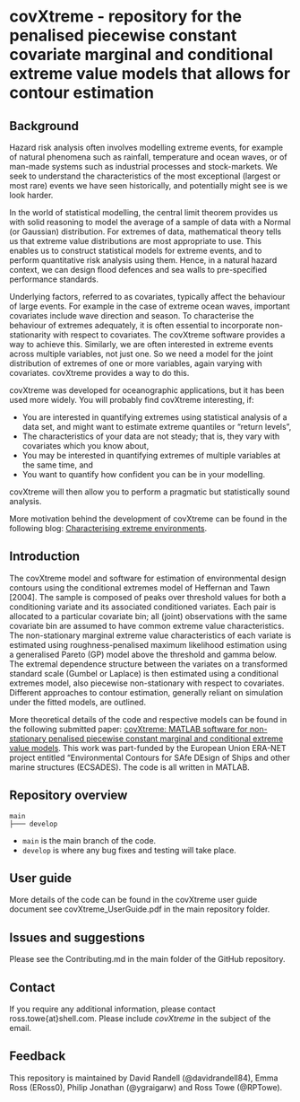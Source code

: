 # covXtreme - repository for the penalised piecewise constant covariate marginal and conditional extreme value models that allows for contour estimation

## Background

Hazard risk analysis often involves modelling extreme events, for example of natural phenomena such as rainfall, temperature and ocean waves, or of man-made systems such as industrial processes and stock-markets.  We seek to understand the characteristics of the most exceptional (largest or most rare) events we have seen historically, and potentially might see is we look harder.

In the world of statistical modelling, the central limit theorem provides us with solid reasoning to model the average of a sample of data with a Normal (or Gaussian) distribution. For extremes of data, mathematical theory tells us that extreme value distributions are most appropriate to use. This enables us to construct statistical models for extreme events, and to perform quantitative risk analysis using them. Hence, in a natural hazard context, we can design flood defences and sea walls to pre-specified performance standards. 

Underlying factors, referred to as covariates, typically affect the behaviour of large events. For example in the case of extreme ocean waves, important covariates include wave direction and season. To characterise the behaviour of extremes adequately, it is often essential to incorporate non-stationarity with respect to covariates. The covXtreme software provides a way to achieve this. Similarly, we are often interested in extreme events across multiple variables, not just one. So we need a model for the joint distribution of extremes of one or more variables, again varying with covariates. covXtreme provides a way to do this.

covXtreme was developed for oceanographic applications, but it has been used more widely. You will probably find covXtreme interesting, if:
* You are interested in quantifying extremes using statistical analysis of a data set, and might want to estimate extreme quantiles or “return levels”,
* The characteristics of your data are not steady; that is, they vary with covariates which you know about,
* You may be interested in quantifying extremes of multiple variables at the same time, and
* You want to quantify how confident you can be in your modelling.
  
covXtreme will then allow you to perform a pragmatic but statistically sound analysis. 

More motivation behind the development of covXtreme can be found in the following blog: [Characterising extreme environments](https://medium.com/data-centric-engineering-blog/characterising-extreme-environments-cc97b2403fcb).

## Introduction

The covXtreme model and software for estimation of environmental design contours using the conditional extremes model of Heffernan and Tawn
[2004]. The sample is composed of peaks over threshold values for both a conditioning variate and its associated conditioned variates. Each pair is allocated to a particular covariate bin; all (joint)
observations with the same covariate bin are assumed to have common extreme value characteristics. The non-stationary marginal extreme value characteristics of each variate is estimated using
roughness-penalised maximum likelihood estimation using a generalised Pareto (GP) model above the threshold and gamma below. The extremal dependence structure between the variates on a transformed standard scale (Gumbel or Laplace) is then estimated using a conditional extremes model, also piecewise non-stationary with respect to covariates. Different approaches to contour estimation,
generally reliant on simulation under the fitted models, are outlined.

More theoretical details of the code and respective models can be found in the following submitted paper: [covXtreme: MATLAB software for non-stationary penalised piecewise constant marginal and conditional extreme value models](https://arxiv.org/abs/2309.172950). This work was part-funded by the European Union ERA-NET project entitled “Environmental Contours for SAfe DEsign of Ships and other marine structures (ECSADES). The code is all written in MATLAB. 

## Repository overview

```text
main
├─── develop
```

* `main` is the main branch of the code. 
* `develop` is where any bug fixes and testing will take place.

## User guide

More details of the code can be found in the covXtreme user guide document see covXtreme_UserGuide.pdf in the main repository folder.

## Issues and suggestions

Please see the Contributing.md in the main folder of the GitHub repository. 

## Contact

If you require any additional information, please contact ross.towe{at}shell.com. Please include *covXtreme* in the subject of the email. 

## Feedback
This repository is maintained by David Randell (@davidrandell84), Emma Ross (ERoss0), Philip Jonathan (@ygraigarw) and Ross Towe (@RPTowe). 

